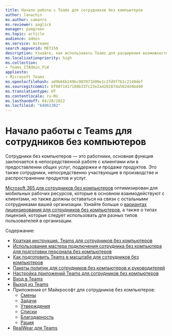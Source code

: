 ```yaml
---
title: Начало работы с Teams для сотрудников без компьютеров
author: lanachin
ms.author: samanro
ms.reviewer: aaglick
manager: pamgreen
ms.topic: article
audience: admin
ms.service: msteams
search.appverid: MET150
description: Узнайте, как использовать Teams для расширения возможностей сотрудников без компьютеров в вашей организации.
ms.localizationpriority: high
ms.collection:
- Teams_ITAdmin_FLW
appliesto:
- Microsoft Teams
ms.openlocfilehash: ad9b66b249bc907071b00e1c2fd9f7b1c2148def
ms.sourcegitcommit: bf0071417188b33fc23e2a420187da5024d4bd40
ms.translationtype: HT
ms.contentlocale: ru-RU
ms.lasthandoff: 04/20/2022
ms.locfileid: "64961302"
---
```

# <a name="get-started-with-teams-for-frontline-workers"></a>Начало работы с Teams для сотрудников без компьютеров

Сотрудники без компьютеров — это работники, основная функция заключается в непосредственной работе с клиентами или в предоставлении общих услуг, поддержки и продаже продуктов. Это также сотрудники, непосредственно участвующие в производстве и распространении продуктов и услуг.

[Microsoft 365 для сотрудников без компьютеров](https://www.microsoft.com/microsoft-365/enterprise/frontline) оптимизирован для мобильных рабочих ресурсов, которые в основном взаимодействуют с клиентами, но также должны оставаться на связи с остальными сотрудниками вашей организации. Узнайте больше о [вариантах лицензирования для сотрудников без компьютеров](flw-licensing-options.md), а также о типах лицензий, которые следует использовать для разных типов пользователей в организации.

Содержание:

- [Краткая инструкция. Teams для сотрудников без компьютеров](flw-quickstart.yml)
- [Использование мастера подключения сотрудника без компьютера для подготовки персонала без компьютеров](flw-onboarding-wizard.md)
- [Как подготовить Teams в масштабе для сотрудников без компьютеров](flw-scripted-deployment.md)
- [Пакеты политик для сотрудников без компьютеров и руководителей](manage-policy-packages.md)
- [Настройка приложений Teams для сотрудников без компьютеров](pin-teams-apps-based-on-license.md)
- [Вход в Teams](sign-in-teams.md)
- [Выход из Teams](sign-out-of-teams.md)
- Приложения от Майкрософт для сотрудников без компьютеров:
  - [Смены](expand-teams-across-your-org/shifts-for-teams-landing-page.md)
  - [Задачи](manage-tasks-app.md)
  - [Утверждения](approval-admin.md)
  - [Списки](manage-lists-app.md)
  - [Благодарность](manage-praise-app.md)
  - [Рация](walkie-talkie.md)
- [RealWear для Teams](flw-realwear.md)